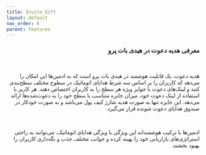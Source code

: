 ```yaml
---
title: Invite Gift
layout: default
nav_order: 6
parent: Features
---
```


<head>
    <meta charset="utf-8">
    <link rel="stylesheet" href="https://b3h1z.github.io/HidyBot-Docs/assets/css/style.css">
</head>
<div dir="rtl">

<h3>معرفی هدیه دعوت در هیدی بات پرو</h3>
<br>
<p>هدیه دعوت، یک قابلیت هوشمند در هیدی بات پرو است که به ادمین‌ها این امکان را می‌دهد که کاربران را بر اساس سه شرط هدایای اتوماتیک در سطوح مختلف سطح‌بندی کنند و لینک‌های دعوت با جوایز ویژه هر سطح را به کاربران اختصاص دهند. هر کاربر با استفاده از لینک دعوت خود، میزان جایزه متناسب با سطح خود را به دعوت‌شده‌ها ارائه می‌دهد. این جایزه تنها به صورت هدیه شارژ کیف پول می‌باشد و به صورت خودکار در صندوق هدایای دعوت شونده قرار می‌گیرد.</p>
<br>
<p>ادمین‌ها با ترکیب هوشمندانه این ویژگی با ویژگی هدایای اتوماتیک، می‌توانند به راحتی استراتژی‌های بازاریابی خود را بهینه کرده و جوانب مختلف جذب و نگه‌داری کاربران را بهبود بخشند.</p>

</div>
